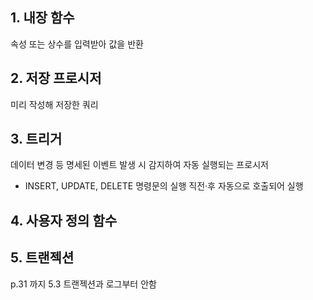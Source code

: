 ## 1. 내장 함수
속성 또는 상수를 입력받아 값을 반환
## 2. 저장 프로시저
미리 작성해 저장한 쿼리
## 3. 트리거
데이터 변경 등 명세된 이벤트 발생 시 감지하여 자동 실행되는 프로시저
- INSERT, UPDATE, DELETE 명령문의 실행 직전·후 자동으로 호출되어 실행
## 4. 사용자 정의 함수
## 5. 트랜젝션
p.31 까지
5.3 트랜젝션과 로그부터 안함
